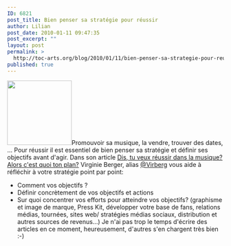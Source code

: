 ```yaml
---
ID: 6821
post_title: Bien penser sa stratégie pour réussir
author: Lilian
post_date: 2010-01-11 09:47:35
post_excerpt: ""
layout: post
permalink: >
  http://toc-arts.org/blog/2010/01/11/bien-penser-sa-strategie-pour-reussir/
published: true
---
```

[<img class="size-thumbnail wp-image-9072 alignleft" title="strategie-plan" src="http://toc-arts.org/blog/wp-content/uploads/2010/01/strategie-plan-150x150.jpeg" alt="" width="150" height="150" />][1]Promouvoir sa musique, la vendre, trouver des dates, ... Pour réussir il est essentiel de bien penser sa stratégie et définir ses objectifs avant d'agir. Dans son article [Dis, tu veux réussir dans la musique? Alors c'est quoi ton plan?][2] Virginie Berger, alias [@Virberg][3] vous aide à réfléchir à votre stratégie point par point: 
*   Comment vos objectifs ?
*   Définir concrètement de vos objectifs et actions
*   Sur quoi concentrer vos efforts pour atteindre vos objectifs? (graphisme et image de marque, Press Kit, développer votre base de fans, relations médias, tournées, sites web/ stratégies médias sociaux, distribution et autres sources de revenus...) Je n'ai pas trop le temps d'écrire des articles en ce moment, heureusement, d'autres s'en chargent très bien :-)

 [1]: http://toc-arts.org/blog/wp-content/uploads/2010/01/strategie-plan.jpeg
 [2]: http://digitalmusic.tumblr.com/post/323408870/dis-tu-veux-reussir-dans-la-musique-alors-cest-quoi
 [3]: http://twitter.com/virberg